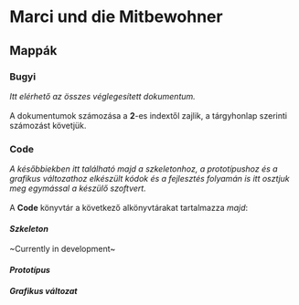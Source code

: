 # Marci und die Mitbewohner

## Mappák
### Bugyi
_Itt elérhető az összes véglegesített dokumentum._\
\
A dokumentumok számozása a **2**-es indextől zajlik, a tárgyhonlap szerinti számozást követjük.
### Code
_A későbbiekben itt található majd a szkeletonhoz, a prototípushoz és a grafikus változathoz elkészült kódok és a fejlesztés folyamán is itt osztjuk meg egymással a készülő szoftvert._\
\
A **Code** könyvtár a következő alkönyvtárakat tartalmazza _majd_: 
#### _Szkeleton_
\~Currently in development\~
#### _Prototípus_

#### _Grafikus változat_

